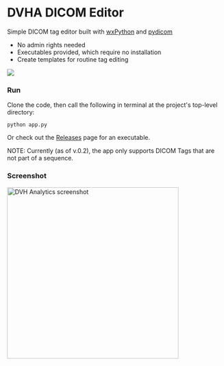 # DVHA DICOM Editor
Simple DICOM tag editor built with [wxPython](https://github.com/wxWidgets/Phoenix) and [pydicom](https://github.com/pydicom/pydicom)  
* No admin rights needed
* Executables provided, which require no installation  
* Create templates for routine tag editing


<a href="https://lgtm.com/projects/g/cutright/DVHA-DICOM-Editor/context:python">
        <img src="https://img.shields.io/lgtm/grade/python/g/cutright/DVHA-DICOM-Editor.svg?logo=lgtm&label=code%20quality" /></a>

### Run
Clone the code, then call the following in terminal at the project's top-level directory:  
```
python app.py
```
Or check out the [Releases](https://github.com/cutright/DVHA-DICOM-Editor/releases) page for an executable.

NOTE: Currently (as of v.0.2), the app only supports DICOM Tags that are not part of a sequence.

### Screenshot
<img src='https://user-images.githubusercontent.com/4778878/77683755-e0f94000-6f66-11ea-958c-a94c5c895266.png' align='center' width='400' alt="DVH Analytics screenshot">